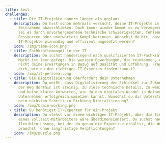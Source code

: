 ```yaml
---
title: test
challenges:
  - title: Die IT-Projekte dauern länger als geplant
    description: Du hast schon mehrmals versucht, deine IT-Projekte im vorgesehenen
      Zeitrahmen abzuschließen. Doch immer wieder kommt es zu Verzögerungen –
      sei es durch unvorhergesehene technische Schwierigkeiten, fehlende
      Ressourcen oder unerwartete Komplikationen. Wünschst du dir, dass deine
      IT-Projekte planmäßig und effizient umgesetzt werden?
    icon: /img/time-icon.png
  - title: Fachkräftemangel in der IT
    description: Du suchst händeringend nach qualifizierten IT-Fachkräften, aber der
      Markt ist leer gefegt. Die wenigen Bewerbungen, die reinkommen, erfüllen
      nicht deine Erwartungen in Bezug auf Qualität und Erfahrung. Fragst du
      dich, wie du den richtigen IT-Experten finden kannst?
    icon: /img/it-personal.png
  - title: Die Digitalisierung überfordert dein Unternehmen
    description: Du weißt, dass Digitalisierung der Schlüssel zur Zukunft ist, aber
      der Weg dorthin ist steinig. Zu viele technische Details, zu wenig Zeit,
      und keine klaren Antworten, wie du den digitalen Wandel in deinem
      Unternehmen erfolgreich umsetzen kannst. Wünschst du dir Unterstützung
      beim nächsten Schritt in Richtung Digitalisierung?
    icon: /img/brain-working.png
  - title: Du benötigst IT-Experten für ein Projekt
    description: Du stehst vor einem wichtigen IT-Projekt, aber die Einstellung
      eines Vollzeit-Mitarbeiters wäre überdimensioniert. Du suchst nach einer
      flexiblen Lösung, bei der du genau die Expertise erhältst, die du
      brauchst, ohne langfristige Verpflichtungen?
    icon: /img/puzzle.png
---
```

